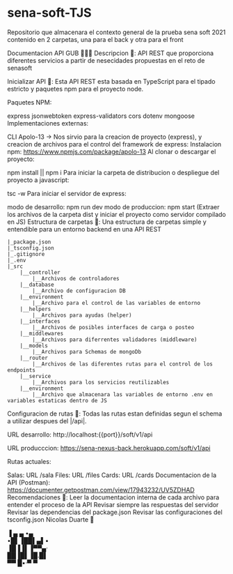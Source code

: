 # sena-soft-TJS
Repositorio que almacenara el contexto general de la prueba sena soft 2021 contenido en 2 carpetas, una para el back y otra para el front


Documentacion API GUB 🧑🏻‍💻
Descripcion 📃:
API REST que proporciona diferentes servicios a partir de nesecidades propuestas en el reto de senasoft

Inicializar API 🤯:
Esta API REST esta basada en TypeScript para el tipado estricto y paquetes npm para el proyecto node.

Paquetes NPM:

express
jsonwebtoken
express-validators
cors
dotenv
mongoose
Implementaciones externas:

CLI Apolo-13 -> Nos sirvio para la creacion de proyecto (express), y creacion de archivos para el control del framework de express: Instalacion npm: https://www.npmjs.com/package/apolo-13
Al clonar o descargar el proyecto:

npm install || npm i
Para iniciar la carpeta de distribucion o despliegue del proyecto a javascript:

tsc -w
Para iniciar el servidor de express:

modo de desarrollo: npm run dev
modo de produccion: npm start (Extraer los archivos de la carpeta dist y iniciar el proyecto como servidor compilado en JS)
Estructura de carpetas 📂:
Una estructura de carpetas simple y entendible para un entorno backend en una API REST

    |_package.json
    |_tsconfig.json
    |_.gitignore
    |_.env
    |_src
        |__controller
            |__Archivos de controladores
        |__database
            |__Archivo de configuracion DB
        |__environment
            |__Archivo para el control de las variables de entorno
        |__helpers
            |__Archivos para ayudas (helper)
        |__interfaces
            |__Archivos de posibles interfaces de carga o posteo
        |__middlewares
            |__Archivos para diferrentes validadores (middleware)
        |__models
            |__Archivos para Schemas de mongoDb
        |__router
            |__Archivos de las diferentes rutas para el control de los endpoints
        |__service
            |__Archivos para los servicios reutilizables
        |__environment
            |__Archivo que almacenara las variables de entorno .env en variables estaticas dentro de JS
Configuracion de rutas 📡:
Todas las rutas estan definidas segun el schema a utilizar despues del |/api|.

URL desarrollo: http://localhost:{{port}}/soft/v1/api

URL producccion: https://sena-nexus-back.herokuapp.com/soft/v1/api

Rutas actuales:

Salas: URL /sala
Files: URL /files
Cards: URL /cards
Documentacion de la API (Postman):
https://documenter.getpostman.com/view/17943232/UV5ZDHAD
Recomendaciones 👀:
Leer la documentacion interna de cada archivo para entender el proceso de la API
Revisar siempre las respuestas del servidor
Revisar las dependencias del package.json
Revisar las configuraciones del tsconfig.json
Nicolas Duarte 🎉

 ▐ ▄ ▄ •▄     
•█▌▐██▌▄▌▪    
▐█▐▐▌▐▀▀▄·    
██▐█▌▐█.█▌    
▀▀ █▪·▀  ▀
